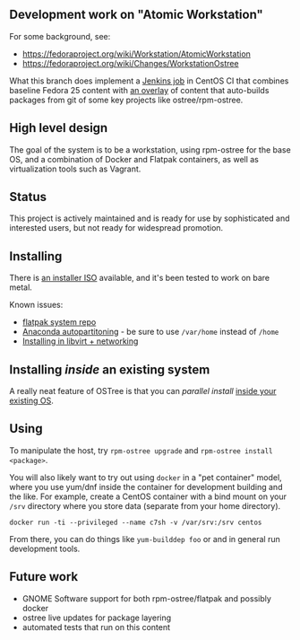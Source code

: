 Development work on "Atomic Workstation"
--------------------------------------

For some background, see:

 - https://fedoraproject.org/wiki/Workstation/AtomicWorkstation
 - https://fedoraproject.org/wiki/Changes/WorkstationOstree

What this branch does implement a [Jenkins job](https://ci.centos.org/job/atomic-ws/) in
CentOS CI that combines baseline Fedora 25 content with [an overlay](overlay.yml)
of content that auto-builds packages from git of some key projects
like ostree/rpm-ostree.

High level design
-----------------

The goal of the system is to be a workstation, using
rpm-ostree for the base OS, and a combination of
Docker and Flatpak containers, as well as virtualization
tools such as Vagrant.

Status
------

This project is actively maintained and is ready for use
by sophisticated and interested users, but not ready
for widespread promotion.

Installing
----------

There is [an installer ISO](https://ci.centos.org/artifacts/sig-atomic/atomic-ws/images/installer/)
available, and it's been tested to work on bare metal.

Known issues:

 - [flatpak system repo](https://github.com/flatpak/flatpak/issues/113#issuecomment-247022006)
 - [Anaconda autopartitoning](https://github.com/rhinstaller/anaconda/issues/800) - be sure to use `/var/home` instead of `/home`
 - [Installing in libvirt + networking](https://bugzilla.redhat.com/show_bug.cgi?id=1146232)

Installing *inside* an existing system
---------------------------------------

A really neat feature of OSTree is that you can
*parallel install* [inside your existing OS](docs/install-inside-existing.md).

Using
-----

To manipulate the host, try `rpm-ostree upgrade` and `rpm-ostree
install <package>`.

You will also likely want to try out using `docker` in a "pet
container" model, where you use yum/dnf inside the container for
development building and the like.  For example, create a CentOS
container with a bind mount on your `/srv` directory where you
store data (separate from your home directory).

`docker run -ti --privileged --name c7sh -v /var/srv:/srv centos`

From there, you can do things like `yum-builddep foo` or
and in general run development tools.

Future work
-----------

 - GNOME Software support for both rpm-ostree/flatpak and possibly docker
 - ostree live updates for package layering
 - automated tests that run on this content
